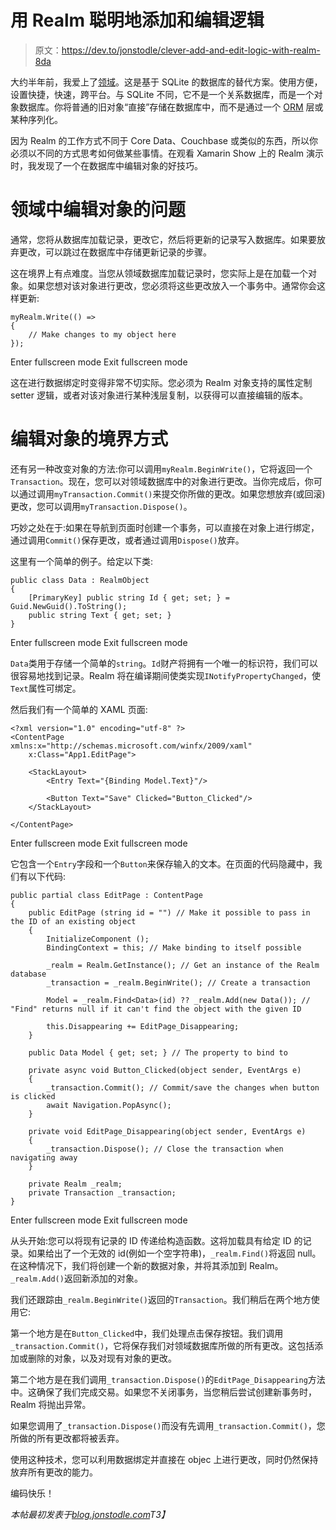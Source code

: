 # 用 Realm 聪明地添加和编辑逻辑

> 原文：<https://dev.to/jonstodle/clever-add-and-edit-logic-with-realm-8da>

大约半年前，我爱上了[领域](https://realm.io/)。这是基于 SQLite 的数据库的替代方案。使用方便，设置快捷，快速，跨平台。与 SQLite 不同，它不是一个关系数据库，而是一个对象数据库。你将普通的旧对象“直接”存储在数据库中，而不是通过一个 [ORM](https://en.wikipedia.org/wiki/Object-relational_mapping) 层或某种序列化。

因为 Realm 的工作方式不同于 Core Data、Couchbase 或类似的东西，所以你必须以不同的方式思考如何做某些事情。在观看 Xamarin Show 上的 Realm 演示时，我发现了一个在数据库中编辑对象的好技巧。

# 领域中编辑对象的问题

通常，您将从数据库加载记录，更改它，然后将更新的记录写入数据库。如果要放弃更改，可以跳过在数据库中存储更新记录的步骤。

这在境界上有点难度。当您从领域数据库加载记录时，您实际上是在加载一个对象。如果您想对该对象进行更改，您必须将这些更改放入一个事务中。通常你会这样更新:

```
myRealm.Write(() =>  
{
    // Make changes to my object here
}); 
```

Enter fullscreen mode Exit fullscreen mode

这在进行数据绑定时变得非常不切实际。您必须为 Realm 对象支持的属性定制 setter 逻辑，或者对该对象进行某种浅层复制，以获得可以直接编辑的版本。

# 编辑对象的境界方式

还有另一种改变对象的方法:你可以调用`myRealm.BeginWrite()`，它将返回一个`Transaction`。现在，您可以对领域数据库中的对象进行更改。当你完成后，你可以通过调用`myTransaction.Commit()`来提交你所做的更改。如果您想放弃(或回滚)更改，您可以调用`myTransaction.Dispose()`。

巧妙之处在于:如果在导航到页面时创建一个事务，可以直接在对象上进行绑定，通过调用`Commit()`保存更改，或者通过调用`Dispose()`放弃。

这里有一个简单的例子。给定以下类:

```
public class Data : RealmObject  
{
    [PrimaryKey] public string Id { get; set; } = Guid.NewGuid().ToString();
    public string Text { get; set; }
} 
```

Enter fullscreen mode Exit fullscreen mode

`Data`类用于存储一个简单的`string`。`Id`财产将拥有一个唯一的标识符，我们可以很容易地找到记录。Realm 将在编译期间使类实现`INotifyPropertyChanged`，使`Text`属性可绑定。

然后我们有一个简单的 XAML 页面:

```
<?xml version="1.0" encoding="utf-8" ?>  
<ContentPage   
xmlns:x="http://schemas.microsoft.com/winfx/2009/xaml"  
    x:Class="App1.EditPage">

    <StackLayout>
        <Entry Text="{Binding Model.Text}"/>

        <Button Text="Save" Clicked="Button_Clicked"/>
    </StackLayout>

</ContentPage> 
```

Enter fullscreen mode Exit fullscreen mode

它包含一个`Entry`字段和一个`Button`来保存输入的文本。在页面的代码隐藏中，我们有以下代码:

```
public partial class EditPage : ContentPage  
{
    public EditPage (string id = "") // Make it possible to pass in the ID of an existing object
    {
        InitializeComponent ();
        BindingContext = this; // Make binding to itself possible

        _realm = Realm.GetInstance(); // Get an instance of the Realm database
        _transaction = _realm.BeginWrite(); // Create a transaction

        Model = _realm.Find<Data>(id) ?? _realm.Add(new Data()); // "Find" returns null if it can't find the object with the given ID

        this.Disappearing += EditPage_Disappearing;
    }

    public Data Model { get; set; } // The property to bind to

    private async void Button_Clicked(object sender, EventArgs e)
    {
        _transaction.Commit(); // Commit/save the changes when button is clicked
        await Navigation.PopAsync();
    }

    private void EditPage_Disappearing(object sender, EventArgs e)
    {
        _transaction.Dispose(); // Close the transaction when navigating away
    }

    private Realm _realm;
    private Transaction _transaction;
} 
```

Enter fullscreen mode Exit fullscreen mode

从头开始:您可以将现有记录的 ID 传递给构造函数。这将加载具有给定 ID 的记录。如果给出了一个无效的 id(例如一个空字符串)，`_realm.Find()`将返回 null。在这种情况下，我们将创建一个新的数据对象，并将其添加到 Realm。`_realm.Add()`返回新添加的对象。

我们还跟踪由`_realm.BeginWrite()`返回的`Transaction`。我们稍后在两个地方使用它:

第一个地方是在`Button_Clicked`中，我们处理点击保存按钮。我们调用`_transaction.Commit()`，它将保存我们对领域数据库所做的所有更改。这包括添加或删除的对象，以及对现有对象的更改。

第二个地方是在我们调用`_transaction.Dispose()`的`EditPage_Disappearing`方法中。这确保了我们完成交易。如果您不关闭事务，当您稍后尝试创建新事务时，Realm 将抛出异常。

如果您调用了`_transaction.Dispose()`而没有先调用`_transaction.Commit()`，您所做的所有更改都将被丢弃。

使用这种技术，您可以利用数据绑定并直接在 objec 上进行更改，同时仍然保持放弃所有更改的能力。

编码快乐！

*本帖最初发表于[blog.jonstodle.com](https://blog.jonstodle.com/clever-add-and-edit-logic-with-realm/)T3】*